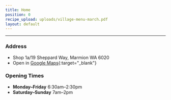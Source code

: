 ```yaml
---
title: Home
position: 0
recipe_upload: uploads/village-menu-march.pdf
layout: default
---
```


---

### Address
- Shop 1a/19 Sheppard Way, Marmion WA 6020
- Open in [Google Maps](https://goo.gl/maps/iA6WRyBYJPm){:target="_blank"}

### Opening Times
- **Monday–Friday** 6:30am–2:30pm
- **Saturday–Sunday** 7am–2pm
